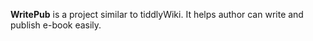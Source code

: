 **WritePub** is a project similar to tiddlyWiki.
It helps author can write and publish e-book easily.
